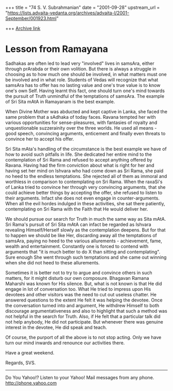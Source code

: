 +++
title = "74 S. V. Subrahmanian"
date = "2001-09-28"
upstream_url = "https://lists.advaita-vedanta.org/archives/advaita-l/2001-September/001923.html"

+++
[Archive link](https://lists.advaita-vedanta.org/archives/advaita-l/2001-September/001923.html)

Lesson from Ramayana
====================

Sadhakas are often led to lead very "involved" lives in samsAra, either through
prArabda or their own volition.  But there is always a struggle in choosing as
to how much one should be involved, in what matters must one be involved and in
what role.  Students of Vedas will recognize that what samsAra has to offer has
no lasting value and one's true value is to know one's own Self.  Having learnt
this fact, one should turn one's mind towards the pursuit of Truth unmindful of
the temptations of samsAra.  The example of Sri Sita mAtA in Ramayanam is the
best example.

When Divine Mother was abducted and kept captive in Lanka, she faced the same
problem that a sAdhaka of today faces.  Ravana tempted her with various
opportunities for sense-pleasures, with fantasies of royalty and unquestionable
suzzerainity over the three worlds.  He used all means - good speech,
convincing arguments, enticement and finally even threats to convince her to
accept his offer.

Sri Sita mAta's handling of the circumstance is the best example we have of how
to avoid such pitfalls in life.  She dedicated her entire mind to the
contemplation of Sri Rama and refused to accept anything offered by Ravana.
Having had the firm conviction about what is right for her and having set her
mind on Ishvara who had come down as Sri Rama, she paid no heed to the endless
temptations.  She rejected all of them as immoral and worthless in comparison
to contemplating on Sri Rama.  When the raxaSi's of Lanka tried to convince her
through very convincing arguments, that she could achieve better things by
accepting the offer, she refused to listen to their arguments.  Infact she does
not even engage in counter-arguments.  When all the evil hordes indulged in
these activities, she sat there patiently, contemplating on Sri Rama with the
Faith that He would deliver her.

We should pursue our search for Truth in much the same way as Sita mAtA.  Sri
Rama's pursuit of Sri Sita mAtA can infact be regarded as Ishvara revealing
Himself/Herself slowly as the contemplation deepens.  But for that to happen we
should be like Her, discarding away all the temptations of samsAra, paying no
heed to the various allurements - achievement, fame, wealth and entertainment.
Constantly one is forced to contend with arguments that "it is much better to
do X than sitting and contemplating".  Sure enough She went through such
temptations and she came out winning when she did not heed to these
allurements.

Sometimes it is better not to try to argue and convince others in such matters,
for it might disturb our own composure.  Bhagavan Ramana Maharshi was known for
His silence.  But, what is not known is that He did engage in lot of
conversation too.  What He tried to impress upon His devotees and other
visitors was the need to cut out useless chatter.  He answered questions to the
extent He felt it was helping the devotee.  Once the conversation turned into
and argument, He withdrew Himself to both discourage argumentativeness and also
to highlight that such a method was not helpful in the search for Truth.  Also,
if He felt that a particular talk did not help anybody, He did not participate.
 But whenever there was genuine interest in the devotee, He did speak and
teach.

Of course, the purport of all the above is to not stop acting.  Only we have
turn our mind inwards and renounce our activities there.

Have a great weekend.

Regards,
SVS.

__________________________________________________
Do You Yahoo!?
Listen to your Yahoo! Mail messages from any phone.
http://phone.yahoo.com

